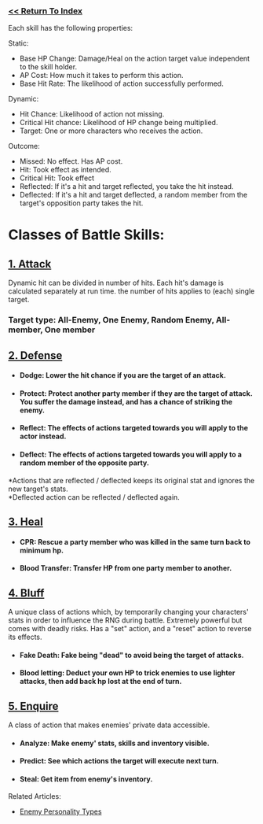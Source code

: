 ### [<< Return To Index](https://github.com/ZiDiZhu/speculative-2/wiki/%5BProject-ORB%5D-%E2%80%90-Index)

Each skill has the following properties:

Static:
- Base HP Change: Damage/Heal on the action target value independent to the skill holder.
- AP Cost:  How much it takes to perform this action.
- Base Hit Rate: The likelihood of action successfully performed.

Dynamic:
- Hit Chance: Likelihood of action not missing.
- Critical Hit chance: Likelihood of HP change being multiplied.
- Target: One or more characters who receives the action.

Outcome:
- Missed: No effect. Has AP cost.
- Hit: Took effect as intended.
- Critical Hit: Took effect
- Reflected: If it's a hit and target reflected, you take the hit instead.
- Deflected: If it's a hit and target deflected, a random member from the target's opposition party takes the hit.

# Classes of Battle Skills: 

## [1. Attack]()
Dynamic hit can be divided in number of hits. Each hit's damage is calculated separately at run time. the number of hits applies to (each) single target.
### Target type: All-Enemy, One Enemy, Random Enemy, All-member, One member

## [2. Defense]()
- #### Dodge: Lower the hit chance if you are the target of an attack.
- #### Protect: Protect another party member if they are the target of attack. You suffer the damage instead, and has a chance of striking the enemy.
- #### Reflect: The effects of actions targeted towards you will apply to the actor instead.
- #### Deflect: The effects of actions targeted towards you will apply to a random member of the opposite party.
*Actions that are reflected / deflected keeps its original stat and ignores the new target's stats. <br>
*Deflected action can be reflected / deflected again.

## [3. Heal]()
- #### CPR: Rescue a party member who was killed in the same turn back to minimum hp.
- #### Blood Transfer: Transfer HP from one party member to another.

## [4. Bluff](https://github.com/ZiDiZhu/speculative-2/wiki/BLUFFING) 
A unique class of actions which, by temporarily changing your characters' stats in order to influence the RNG during battle. Extremely powerful but comes with deadly risks. Has a "set" action, and a "reset" action to reverse its effects.
- #### Fake Death: Fake being "dead" to avoid being the target of attacks. 
- #### Blood letting: Deduct your own HP to trick enemies to use lighter attacks, then add back hp lost at the end of turn.

## [5. Enquire]()
A class of action that makes enemies' private data accessible.
- #### Analyze: Make enemy' stats, skills and inventory visible.
- #### Predict: See which actions the target will execute next turn.
- #### Steal: Get item from enemy's inventory.


Related Articles:
- [Enemy Personality Types](https://github.com/ZiDiZhu/speculative-2/wiki/Enemy-Personality-Types)